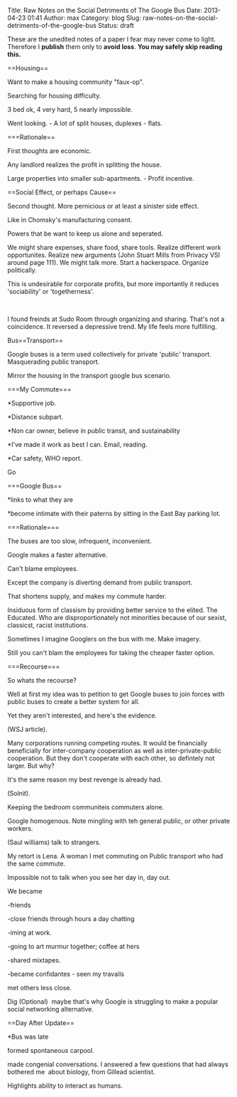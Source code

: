 Title: Raw Notes on the Social Detriments of The Google Bus
Date: 2013-04-23 01:41
Author: max
Category: blog
Slug: raw-notes-on-the-social-detriments-of-the-google-bus
Status: draft

These are the unedited notes of a paper I fear may never come to light. Therefore I **publish** them only to **avoid loss**. **You may safely skip reading this.**

==Housing==

Want to make a housing community "faux-op".

Searching for housing difficulty.

3 bed ok, 4 very hard, 5 nearly impossible.

Went looking. - A lot of split houses, duplexes - flats.

===Rationale==

First thoughts are economic.

Any landlord realizes the profit in splitting the house.

Large properties into smaller sub-apartments. - Profit incentive.

==Social Effect, or perhaps Cause==

Second thought. More pernicious or at least a sinister side effect.

Like in Chomsky's manufacturing consent.

Powers that be want to keep us alone and seperated.

We might share expenses, share food, share tools. Realize different work opportunites. Realize new arguments (John Stuart Mills from Privacy VSI around page 111). We might talk more. Start a hackerspace. Organize politically.

This is undesirable for corporate profits, but more importantly it reduces 'sociability' or 'togetherness'.

 

I found freinds at Sudo Room through organizing and sharing. That's not a coincidence. It reversed a depressive trend. My life feels more fulfilling.

Bus==Transport==

Google buses is a term used collectively for private 'public' transport. Masquerading public transport.

Mirror the housing in the transport google bus scenario.

===My Commute===

\*Supportive job.

\*Distance subpart.

\*Non car owner, believe in public transit, and sustainability

\*I've made it work as best I can. Email, reading.

<div>

\*Car safety, WHO report.

</div>

<div>

Go

</div>

<div>

</div>

<div>

===Google Bus==

</div>

<div>

\*links to what they are

</div>

<div>

\*become intimate with their paterns by sitting in the East Bay parking lot.

</div>

<div>

</div>

<div>

===Rationale===

</div>

<div>

The buses are too slow, infrequent, inconvenient.

</div>

<div>

Google makes a faster alternative.

</div>

<div>

Can't blame employees.

</div>

<div>

Except the company is diverting demand from public transport.

</div>

<div>

That shortens supply, and makes my commute harder.

</div>

<div>

Insiduous form of classism by providing better service to the elited. The Educated. Who are disproportionately not minorities because of our sexist, classicst, racist institutions.

</div>

<div>

Sometimes I imagine Googlers on the bus with me. Make imagery.

</div>

<div>

Still you can't blam the employees for taking the cheaper faster option.

</div>

<div>

</div>

<div>

===Recourse===

</div>

<div>

So whats the recourse?

</div>

<div>

Well at first my idea was to petition to get Google buses to join forces with public buses to create a better system for all.

</div>

<div>

Yet they aren't interested, and here's the evidence.

</div>

<div>

(WSJ article).

</div>

<div>

Many corporations running competing routes. It would be financially beneficially for inter-company cooperation as well as inter-private-public cooperation. But they don't cooperate with each other, so defintely not larger. But why?

</div>

<div>

It's the same reason my best revenge is already had.

</div>

<div>

(Solnit).

</div>

<div>

Keeping the bedroom communiteis commuters alone.

</div>

<div>

Google homogenous. Note mingling with teh general public, or other private workers.

</div>

<div>

</div>

<div>

(Saul williams) talk to strangers.

</div>

<div>

</div>

<div>

My retort is Lena. A woman I met commuting on Public transport who had the same commute.

</div>

<div>

Impossible not to talk when you see her day in, day out.

</div>

<div>

</div>

<div>

We became

</div>

<div>

-friends

</div>

<div>

-close friends through hours a day chatting

</div>

<div>

-iming at work.

</div>

<div>

-going to art murmur together; coffee at hers

</div>

<div>

-shared mixtapes.

</div>

<div>

-became confidantes - seen my travails

</div>

<div>

</div>

<div>

met others less close.

</div>

<div>

</div>

<div>

Dig (Optional)  maybe that's why Google is struggling to make a popular social networking alternative.

</div>

<div>

</div>

<div>

==Day After Update==

</div>

<div>

\*Bus was late

</div>

<div>

formed spontaneous carpool.

</div>

<div>

made congenial conversations. I answered a few questions that had always bothered me  about biology, from Gillead scientist.

</div>

<div>

Highlights ability to interact as humans.

</div>

<div>

</div>

<div>

</div>

